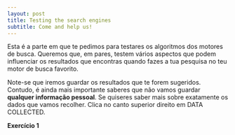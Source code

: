 ```yaml
---
layout: post
title: Testing the search engines
subtitle: Come and help us!
---
```


Esta é a parte em que te pedimos para testares os algoritmos dos motores de busca. Queremos que, em pares, testem vários aspectos que podem influenciar os resultados que encontras quando fazes a tua pesquisa no teu motor de busca favorito.

Note-se que iremos guardar os resultados que te forem sugeridos. Contudo, é ainda mais importante saberes que não vamos guardar **qualquer informação pessoal**. Se quiseres saber mais sobre exatamente os dados que vamos recolher. Clica no canto superior direito em DATA COLLECTED.


**Exercício 1**

